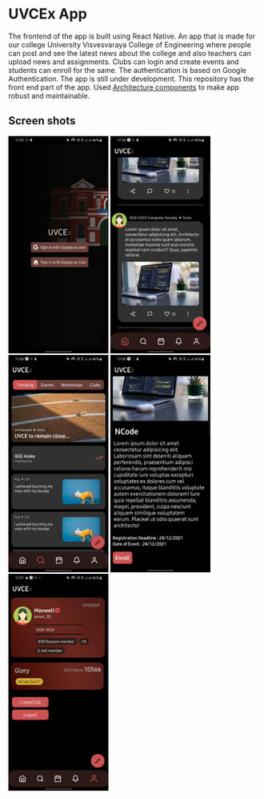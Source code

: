 # UVCEx App

The frontend of the app is built using React Native.
An app that is made for our college University Visvesvaraya College of Engineering where people can post and see the latest news
about the college and also teachers can upload news and assignments. Clubs can login and create events and students can enroll for
the same.
The authentication is based on Google Authentication.
The app is still under development.
This repository has the front end part of the app.
Used  [Architecture components](https://developer.android.com/topic/libraries/architecture/)  to make app robust and maintainable.


## Screen shots

<img src="/assets/login.jpg" width="200">
<img src="/assets/home.jpg" width="200">
<img src="/assets/trending.jpg" width="200">
<img src="/assets/details.jpg" width="200">
<img src="/assets/profile.jpg" width="200">


